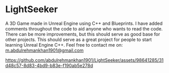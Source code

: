 # LightSeeker
A 3D Game made in Unreal Engine using C++ and Blueprints. I have added comments throughout the code to aid anyone who wants to read the code. There can be more improvements, but this should serve as good base for other projects. This should serve as a great project for people to start learning Unreal Engine C++.
Feel free to contact me on: m.abdulrehmankhan1901@gmail.com



https://github.com/abdulrehmankhan1901/LightSeeker/assets/98641285/31d48c57-8d83-4bd9-b83e-f190ab5e278d

